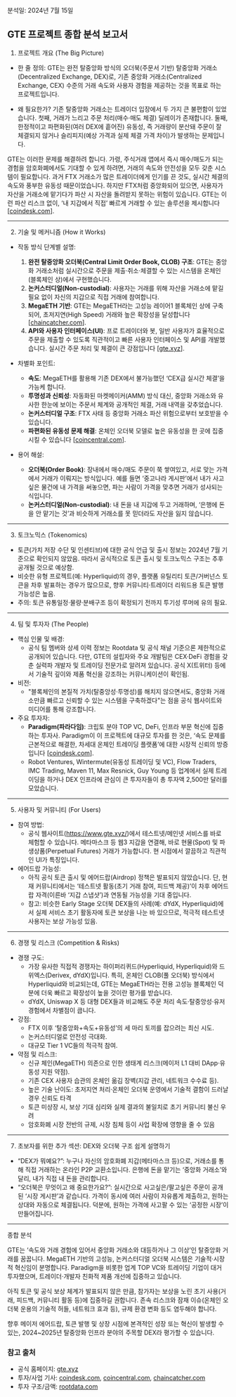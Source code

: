 분석일: 2024년 7월 15일

GTE 프로젝트 종합 분석 보고서
---

1. 프로젝트 개요 (The Big Picture)

- 한 줄 정의:
GTE는 완전 탈중앙화 방식의 오더북(주문서 기반) 탈중앙화 거래소(Decentralized Exchange, DEX)로, 기존 중앙화 거래소(Centralized Exchange, CEX) 수준의 거래 속도와 사용자 경험을 제공하는 것을 목표로 하는 프로젝트입니다.

- 왜 필요한가?
기존 탈중앙화 거래소는 트레이더 입장에서 두 가지 큰 불편함이 있었습니다. 첫째, 거래가 느리고 주문 처리(매수·매도 체결) 딜레이가 존재합니다. 둘째, 한정적이고 파편화된(여러 DEX에 흩어진) 유동성, 즉 거래량이 분산돼 주문이 잘 체결되지 않거나 슬리피지(예상 가격과 실제 체결 가격 차이)가 발생하는 문제입니다.

GTE는 이러한 문제를 해결하려 합니다. 가령, 주식거래 앱에서 즉시 매수/매도가 되는 경험을 암호화폐에서도 기대할 수 있게 하려면, 거래의 속도와 안전성을 모두 갖춘 시스템이 필요합니다. 과거 FTX 거래소가 많은 트레이더에게 인기를 끈 것도, 실시간 체결의 속도와 풍부한 유동성 때문이었습니다. 하지만 FTX처럼 중앙화되어 있으면, 사용자가 자산을 거래소에 맡기다가 파산 시 자산을 돌려받지 못하는 위험이 있습니다. GTE는 이런 파산 리스크 없이, ‘내 지갑에서 직접’ 빠르게 거래할 수 있는 솔루션을 제시합니다 [[coindesk.com](https://www.coindesk.com/business/2025/06/23/hyperliquid-rival-gte-raises-usd15m-in-series-a-led-by-paradigm)].

---

2. 기술 및 메커니즘 (How it Works)

- 작동 방식 단계별 설명:
  1. **완전 탈중앙화 오더북(Central Limit Order Book, CLOB) 구조**: GTE는 중앙화 거래소처럼 실시간으로 주문을 제출·취소·체결할 수 있는 시스템을 온체인(블록체인 상)에서 구현했습니다.
  2. **논커스터디얼(Non-custodial)**: 사용자는 거래를 위해 자산을 거래소에 맡길 필요 없이 자신의 지갑으로 직접 거래에 참여합니다.
  3. **MegaETH 기반**: GTE는 MegaETH라는 고성능 레이어1 블록체인 상에 구축되어, 초저지연(High Speed) 거래와 높은 확장성을 달성합니다 [[chaincatcher.com](https://www.chaincatcher.com/article/2187586)].
  4. **API와 사용자 인터페이스(UI)**: 프로 트레이더와 봇, 일반 사용자가 효율적으로 주문을 제출할 수 있도록 직관적이고 빠른 사용자 인터페이스 및 API를 개발했습니다. 실시간 주문 처리 및 체결이 큰 강점입니다 [[gte.xyz](https://www.gte.xyz/)].

- 차별화 포인트:
  - **속도**: MegaETH를 활용해 기존 DEX에서 불가능했던 ‘CEX급 실시간 체결’을 가능케 합니다.
  - **투명성과 신뢰성**: 자동화된 마켓메이커(AMM) 방식 대신, 중앙화 거래소와 유사한 한눈에 보이는 주문서 체계와 공개적인 체결, 거래 내역을 갖추었습니다.
  - **논커스터디얼 구조**: FTX 사태 등 중앙화 거래소 파산 위험으로부터 보호받을 수 있습니다.
  - **파편화된 유동성 문제 해결**: 온체인 오더북 모델로 높은 유동성을 한 곳에 집중시킬 수 있습니다 [[coincentral.com](https://coincentral.com/paradigm-backs-gte-with-15m-to-build-the-fastest-decentralized-exchange)].

- 용어 해설:
  - **오더북(Order Book)**: 장내에서 매수/매도 주문이 쭉 쌓여있고, 서로 맞는 가격에서 거래가 이뤄지는 방식입니다. 예를 들면 ‘중고나라 게시판’에서 내가 사고싶은 물건에 내 가격을 써놓으면, 파는 사람이 가격을 맞추면 거래가 성사되는 식입니다.
  - **논커스터디얼(Non-custodial)**: 내 돈을 내 지갑에 두고 거래하며, ‘은행에 돈을 안 맡기는 것’과 비슷하게 거래소를 못 믿더라도 자산을 잃지 않습니다.

---

3. 토크노믹스 (Tokenomics)

- 토큰(가치 저장 수단 및 인센티브)에 대한 공식 언급 및 출시 정보는 2024년 7월 기준으로 확인되지 않았음. 따라서 공식적으로 토큰 출시 및 토크노믹스 구조는 추후 공개될 것으로 예상함.
- 비슷한 유형 프로젝트(예: Hyperliquid)의 경우, 플랫폼 유틸리티 토큰/거버넌스 토큰을 차후 발표하는 경우가 많으므로, 향후 커뮤니티·트레이더 리워드용 토큰 발행 가능성은 높음.
- 주의: 토큰 유통일정·물량·분배구조 등이 확정되기 전까지 투기성 루머에 유의 필요.

---

4. 팀 및 투자자 (The People)

- 핵심 인물 및 배경:
  - 공식 팀 멤버와 상세 이력 정보는 Rootdata 및 공식 채널 기준으론 제한적으로 공개되어 있습니다. 다만, GTE의 설립자와 주요 개발팀은 CEX·DeFi 경험을 갖춘 실력파 개발자 및 트레이딩 전문가로 알려져 있습니다. 공식 X(트위터) 등에서 기술적 깊이와 제품 혁신을 강조하는 커뮤니케이션이 확인됨.
- 비전:
  - "블록체인의 본질적 가치(탈중앙성·투명성)를 해치지 않으면서도, 중앙화 거래소만큼 빠르고 신뢰할 수 있는 시스템을 구축하겠다"는 점을 공식 웹사이트와 미디어를 통해 강조합니다.
- 주요 투자자:
  - **Paradigm(파라다임)**: 크립토 분야 TOP VC, DeFi, 인프라 부문 혁신에 집중하는 투자사. Paradigm이 이 프로젝트에 대규모 투자를 한 것은, ‘속도 문제를 근본적으로 해결한, 차세대 온체인 트레이딩 플랫폼’에 대한 시장적 신뢰의 방증입니다 [[coindesk.com](https://www.coindesk.com/business/2025/06/23/hyperliquid-rival-gte-raises-usd15m-in-series-a-led-by-paradigm)].
  - Robot Ventures, Wintermute(유동성 트레이딩 및 VC), Flow Traders, IMC Trading, Maven 11, Max Resnick, Guy Young 등 업계에서 실제 트레이딩을 하거나 DEX 인프라에 관심이 큰 투자자들이 총 투자액 2,500만 달러를 모았습니다.

---

5. 사용자 및 커뮤니티 (For Users)

- 참여 방법:
  - 공식 웹사이트(https://www.gte.xyz/)에서 테스트넷/메인넷 서비스를 바로 체험할 수 있습니다. 메타마스크 등 웹3 지갑을 연결해, 바로 현물(Spot) 및 파생상품(Perpetual Futures) 거래가 가능합니다. 현 시점에서 깔끔하고 직관적인 UI가 특징입니다.
- 에어드랍 가능성:
  - 아직 공식 토큰 출시 및 에어드랍(Airdrop) 정책은 발표되지 않았습니다. 단, 현재 커뮤니티에서는 ‘테스트넷 활동(초기 거래 참여, 피드백 제공)’이 차후 에어드랍 자격(이른바 ‘지갑 스냅샷’)과 연동될 가능성을 기대 중입니다.
  - 참고: 비슷한 Early Stage 오더북 DEX들의 사례(예: dYdX, Hyperliquid)에서 실제 서비스 초기 활동자에 토큰 보상을 나눈 바 있으므로, 적극적 테스트넷 사용자는 보상 가능성 있음.

---

6. 경쟁 및 리스크 (Competition & Risks)

- 경쟁 구도:
  - 가장 유사한 직접적 경쟁자는 하이퍼리퀴드(Hyperliquid, Hyperliquid)와 드위엑스(Derivex, dYdX)입니다. 특히, 온체인 CLOB(풀 오더북) 방식에서 Hyperliquid와 비교되는데, GTE는 MegaETH라는 전용 고성능 블록체인 덕분에 더욱 빠르고 확장성이 높을 것이란 평가를 받습니다.
  - dYdX, Uniswap X 등 대형 DEX들과 비교해도 주문 처리 속도·탈중앙성·유저 경험에서 차별점이 큽니다.
- 강점:
  - FTX 이후 ‘탈중앙화+속도+유동성’의 세 마리 토끼를 잡으려는 최신 시도.
  - 논커스터디얼로 안전성 극대화.
  - 대규모 Tier 1 VC들의 적극적 참여.
- 약점 및 리스크:
  - 신규 체인(MegaETH) 의존으로 인한 생태계 리스크(메이저 L1 대비 DApp·유동성 지원 약점).
  - 기존 CEX 사용자 습관의 온체인 옮김 장벽(지갑 관리, 네트워크 수수료 등).
  - 높은 기술 난이도: 초저지연 처리·온체인 오더북 운영에서 기술적 결함이 드러날 경우 신뢰도 타격
  - 토큰 미상장 시, 보상 기대 심리와 실제 결과의 불일치로 초기 커뮤니티 불신 우려
  - 암호화폐 시장 전반의 규제, 시장 침체 등이 사업 확장에 영향을 줄 수 있음

---

7. 초보자를 위한 추가 섹션: DEX와 오더북 구조 쉽게 설명하기

- “DEX가 뭐예요?”: 누구나 자신의 암호화폐 지갑(메타마스크 등)으로, 거래소를 통해 직접 거래하는 온라인 P2P 교환소입니다. 은행에 돈을 맡기는 ‘중앙화 거래소’와 달리, 내가 직접 내 돈을 관리합니다.
- “오더북은 무엇이고 왜 중요한가요?”: 실시간으로 사고싶은/팔고싶은 주문이 공개된 ‘시장 게시판’과 같습니다. 가격이 동시에 여러 사람이 자유롭게 제출하고, 원하는 상대와 자동으로 체결됩니다. 덕분에, 원하는 가격에 사고팔 수 있는 ‘공정한 시장’이 만들어집니다.

---

종합 분석

GTE는 ‘속도와 거래 경험에 있어서 중앙화 거래소와 대등하거나 그 이상’인 탈중앙화 거래를 꿈꿉니다. MegaETH 기반의 고성능, 논커스터디얼 오더북 시스템은 기술적·시장적 혁신임이 분명합니다. Paradigm을 비롯한 업계 TOP VC와 트레이딩 기업이 대거 투자했으며, 트레이더·개발자 친화적 제품 개선에 집중하고 있습니다.

아직 토큰 및 공식 보상 체계가 발표되지 않은 만큼, 참가자는 보상을 노린 초기 사용(거래, 피드백, 커뮤니티 활동 등)에 집중하길 권합니다. 존속 리스크와 잠재 이슈(온체인 오더북 운용의 기술적 허들, 네트워크 효과 등), 규제 환경 변화 등도 염두해야 합니다.

향후 메이저 에어드랍, 토큰 발행 및 상장 시점에 본격적인 성장 또는 혁신이 발생할 수 있는, 2024~2025년 탈중앙화 인프라 분야의 주목할 DEX라 평가할 수 있습니다.

### 참고 출처
- 공식 홈페이지: [gte.xyz](https://www.gte.xyz/)
- 투자/사업 기사: [coindesk.com](https://www.coindesk.com/business/2025/06/23/hyperliquid-rival-gte-raises-usd15m-in-series-a-led-by-paradigm), [coincentral.com](https://coincentral.com/paradigm-backs-gte-with-15m-to-build-the-fastest-decentralized-exchange/), [chaincatcher.com](https://www.chaincatcher.com/article/2187586)
- 투자 구조/금액: [rootdata.com](https://www.rootdata.com/Projects/detail/GTE?k=MTQ4ODc=)